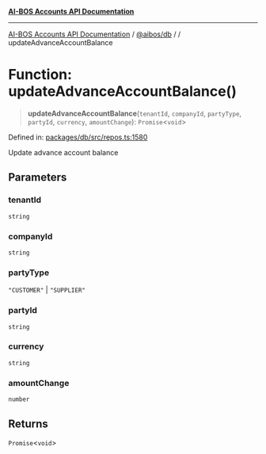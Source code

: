 [**AI-BOS Accounts API Documentation**](../../../README.md)

***

[AI-BOS Accounts API Documentation](../../../README.md) / [@aibos/db](../README.md) / [](../README.md) / updateAdvanceAccountBalance

# Function: updateAdvanceAccountBalance()

> **updateAdvanceAccountBalance**(`tenantId`, `companyId`, `partyType`, `partyId`, `currency`, `amountChange`): `Promise`\<`void`\>

Defined in: [packages/db/src/repos.ts:1580](https://github.com/pohlai88/accounts/blob/48103fb36d28b2b9bfb33472b6de2f719773cde9/packages/db/src/repos.ts#L1580)

Update advance account balance

## Parameters

### tenantId

`string`

### companyId

`string`

### partyType

`"CUSTOMER"` | `"SUPPLIER"`

### partyId

`string`

### currency

`string`

### amountChange

`number`

## Returns

`Promise`\<`void`\>
